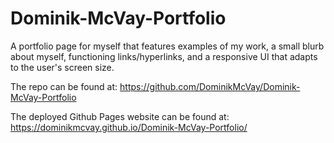 # Dominik-McVay-Portfolio

A portfolio page for myself that features examples of my work, a small blurb about myself, functioning links/hyperlinks, and a responsive UI that adapts to the user's screen size.

The repo can be found at: https://github.com/DominikMcVay/Dominik-McVay-Portfolio

The deployed Github Pages website can be found at: https://dominikmcvay.github.io/Dominik-McVay-Portfolio/